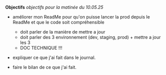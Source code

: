 **Objectifs**
*objectifs pour la matinée du 10.05.25*

- améliorer mon ReadMe pour qu'on puisse lancer la prod depuis le ReadMe et que le code soit compréhensible
    - doit parler de la manière de mettre a jour
    - doit parler des 3 environnement (dev, staging, prod) + mettre a jour les 3
    - DOC TECHNIQUE !!!

- expliquer ce que j'ai fait dans le journal.
- faire le bilan de ce que j'ai fait.